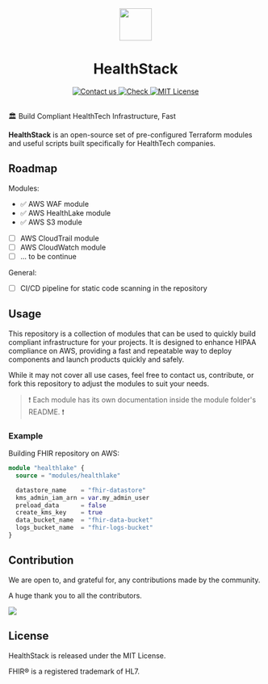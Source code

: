 
<div align=center>
  <img src="https://cdn.prod.website-files.com/66a1237564b8afdc9767dd3d/66df7b326efdddf8c1af9dbb_Momentum%20Logo.svg" height="64">
</div>
<h1 align=center>HealthStack</h1>
<div align=center>
  <a href=mailto:hello@themomentum.ai?subject=Terraform%20Modules>
    <img src=https://img.shields.io/badge/Contact%20us-AFF476.svg alt="Contact us">
  </a>
    <a href="https://themomentum.ai">
    <img src=https://img.shields.io/badge/Check%20Momentum-1f6ff9.svg alt="Check">
  </a>
  <a href="LICENSE.md">
    <img src="https://img.shields.io/badge/License-MIT-636f5a.svg?longCache=true" alt="MIT License">
  </a>
</div>
<br>



🏛️ Build Compliant HealthTech Infrastructure, Fast



**HealthStack** is an open-source set of pre-configured Terraform modules and useful scripts built specifically for HealthTech companies.


## Roadmap

Modules:
- ✅ AWS WAF module
- ✅ AWS HealthLake module
- ✅ AWS S3 module
- [ ] AWS CloudTrail module
- [ ] AWS CloudWatch module
- [ ] ... to be continue

General:
- [ ] CI/CD pipeline for static code scanning in the repository

## Usage

This repository is a collection of modules that can be used to quickly build compliant infrastructure for your projects. It is designed to enhance HIPAA compliance on AWS, providing a fast and repeatable way to deploy components and launch products quickly and safely.

While it may not cover all use cases, feel free to contact us, contribute, or fork this repository to adjust the modules to suit your needs.

> ❗ Each module has its own documentation inside the module folder's README. ❗

### Example

Building FHIR repository on AWS:

```terraform
module "healthlake" {
  source = "modules/healthlake"

  datastore_name    = "fhir-datastore"
  kms_admin_iam_arn = var.my_admin_user
  preload_data      = false
  create_kms_key    = true
  data_bucket_name  = "fhir-data-bucket"
  logs_bucket_name  = "fhir-logs-bucket"
}
```


## Contribution

We are open to, and grateful for, any contributions made by the community.

A huge thank you to all the contributors.


<a href="https://github.com/TheMomentumAI/healthstack/graphs/contributors">
  <img src="https://contrib.rocks/image?repo=TheMomentumAI/healthstack" />
</a>

## License

HealthStack is released under the MIT License.

FHIR® is a registered trademark of HL7.